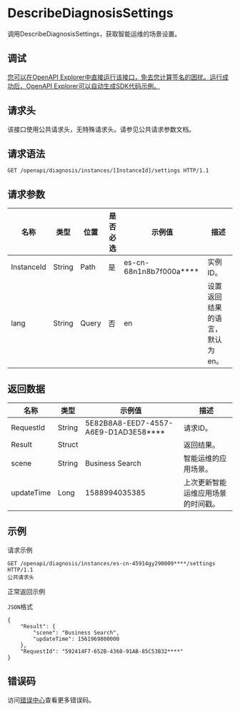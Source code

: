 # DescribeDiagnosisSettings

调用DescribeDiagnosisSettings，获取智能运维的场景设置。

## 调试

[您可以在OpenAPI Explorer中直接运行该接口，免去您计算签名的困扰。运行成功后，OpenAPI Explorer可以自动生成SDK代码示例。](https://api.aliyun.com/#product=elasticsearch&api=DescribeDiagnosisSettings&type=ROA&version=2017-06-13)

## 请求头

该接口使用公共请求头，无特殊请求头。请参见公共请求参数文档。

## 请求语法

```
GET /openapi/diagnosis/instances/[InstanceId]/settings HTTP/1.1
```

## 请求参数

|名称|类型|位置|是否必选|示例值|描述|
|--|--|--|----|---|--|
|InstanceId|String|Path|是|es-cn-68n1n8b7f000a\*\*\*\*|实例ID。 |
|lang|String|Query|否|en|设置返回结果的语言，默认为en。 |

## 返回数据

|名称|类型|示例值|描述|
|--|--|---|--|
|RequestId|String|5E82B8A8-EED7-4557-A6E9-D1AD3E58\*\*\*\*|请求ID。 |
|Result|Struct| |返回结果。 |
|scene|String|Business Search|智能运维的应用场景。 |
|updateTime|Long|1588994035385|上次更新智能运维应用场景的时间戳。 |

## 示例

请求示例

```
GET /openapi/diagnosis/instances/es-cn-45914gy290009****/settings HTTP/1.1
公共请求头
```

正常返回示例

`JSON`格式

```
{
	"Result": {
		"scene": "Business Search",
		"updateTime": 1561969800000
	},
	"RequestId": "592414F7-652B-4360-91AB-85C53B32****"
}
```

## 错误码

访问[错误中心](https://error-center.alibabacloud.com/status/product/elasticsearch)查看更多错误码。

